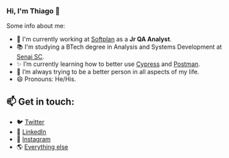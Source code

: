 ### Hi, I'm Thiago 👋

Some info about me:

- 🔭 I'm currently working at <a href="https://www.softplan.com.br/">Softplan</a> as a **Jr QA Analyst**.
- 📚 I'm studying a BTech degree in Analysis and Systems Development at <a href="https://cursos.sesisenai.org.br/detalhes/superior-de-tecnologia-em-analise-e-desenvolvimento-de-sistemas/25164/69427">Senai SC</a>.
- ✨ I’m currently learning how to better use <a href="https://www.cypress.io/">Cypress</a> and <a href="https://www.postman.com/">Postman</a>.
- 🌱 I’m always trying to be a better person in all aspects of my life.
- 😄 Pronouns: He/His.


## 📫 Get in touch:

- 🐦 <a href="https://www.twitter.com/nerdbones/">Twitter</a>
- 💼 <a href="https://www.linkedin.com/in/thiagodavid/">LinkedIn</a>
- 📸 <a href="https://www.instagram.com/nerdbones/">Instagram</a>
- 🌎 <a href="https://about.me/nerdbones">Everything else</a>
